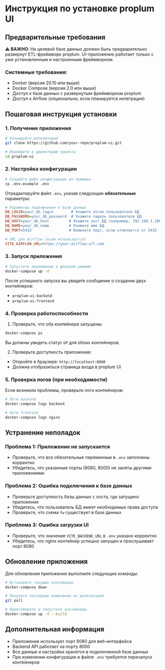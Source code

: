 # Инструкция по установке proplum UI

## Предварительные требования

⚠️ **ВАЖНО**: На целевой базе данных должен быть предварительно развернут ETL-фреймворк proplum. UI-приложение работает только с уже установленным и настроенным фреймворком.

### Системные требования:
- Docker (версия 20.10 или выше)
- Docker Compose (версия 2.0 или выше)
- Доступ к базе данных с развернутым фреймворком proplum
- Доступ к Airflow (опционально, если планируется интеграция)

## Пошаговая инструкция установки

### 1. Получение приложения

```bash
# Клонируйте репозиторий
git clone https://github.com/your-repo/proplum-ui.git

# Перейдите в директорию проекта
cd proplum-ui
```

### 2. Настройка конфигурации

```bash
# Создайте файл конфигурации из примера
cp .env.example .env
```

Отредактируйте файл `.env`, указав следующие **обязательные** параметры:

```ini
# Параметры подключения к базе данных
DB_LOGIN=your_db_login        # Укажите логин пользователя БД
DB_PASSWORD=your_db_password  # Укажите пароль пользователя БД
DB_HOST=your_db_host         # Укажите хост БД (например, 192.168.1.100)
DB_NAME=your_db_name         # Укажите имя БД
DB_PORT=5432                 # Измените порт, если отличается от 5432

# URL для Airflow (если используется)
VITE_AIRFLOW_URL=https://your-airflow-url.com
```

### 3. Запуск приложения

```bash
# Запустите приложение в фоновом режиме
docker-compose up -d
```

После успешного запуска вы увидите сообщение о создании двух контейнеров:
- `proplum-ui-backend`
- `proplum-ui-frontend`

### 4. Проверка работоспособности

1. Проверьте, что оба контейнера запущены:
```bash
docker-compose ps
```

Вы должны увидеть статус `UP` для обоих контейнеров.

2. Проверьте доступность приложения:
- Откройте в браузере: `http://localhost:8080`
- Должна отобразиться страница входа в proplum UI

### 5. Проверка логов (при необходимости)

Если возникли проблемы, проверьте логи контейнеров:

```bash
# Логи backend
docker-compose logs backend

# Логи frontend
docker-compose logs nginx
```

## Устранение неполадок

### Проблема 1: Приложение не запускается
- Проверьте, что все обязательные переменные в `.env` заполнены корректно
- Убедитесь, что указанные порты (8080, 8000) не заняты другими приложениями

### Проблема 2: Ошибка подключения к базе данных
- Проверьте доступность базы данных с хоста, где запущено приложение
- Убедитесь, что пользователь БД имеет необходимые права доступа
- Проверьте, что схема `fw` существует в базе данных

### Проблема 3: Ошибка загрузки UI
- Проверьте, что значение `VITE_BACKEND_URL` в `.env` указано корректно
- Убедитесь, что nginx контейнер успешно запущен и прослушивает порт 8080

## Обновление приложения

Для обновления приложения выполните следующие команды:

```bash
# Остановите текущие контейнеры
docker-compose down

# Получите последние изменения из репозитория
git pull

# Пересоберите и запустите контейнеры
docker-compose up -d --build
```

## Дополнительная информация

- Приложение использует порт 8080 для веб-интерфейса
- Backend API работает на порту 8000
- Все данные и настройки хранятся в подключенной базе данных
- При изменении конфигурации в файле `.env` требуется перезапуск контейнеров

